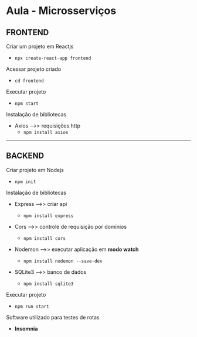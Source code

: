 # Aula - Microsserviços

## FRONTEND

Criar um projeto em Reactjs

- ```npx create-react-app frontend```

Acessar projeto criado

- ``` cd frontend ```

Executar projeto

- ``` npm start ```

Instalação de bibliotecas

- Axios -->> requisições http
  - ```npm install axios```

___

## BACKEND

Criar projeto em Nodejs

- ``` npm init ```

Instalação de bibliotecas

- Express -->> criar api
  - ```npm install express```

- Cors -->> controle de requisição por domínios
  - ```npm install cors```

- Nodemon -->> executar aplicação em __modo watch__
  - ```npm install nodemon --save-dev```

- SQLite3 -->> banco de dados
  - ```npm install sqlite3```

Executar projeto

- ``` npm run start ```

Software utilizado para testes de rotas

- __Insomnia__
